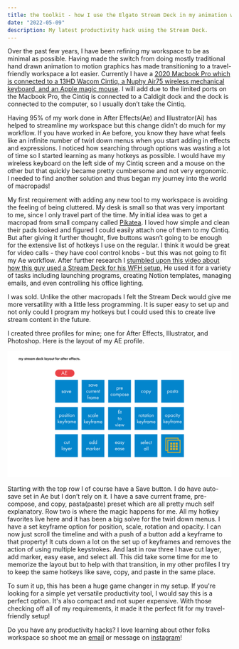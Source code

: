 ```yaml
---
title: the toolkit - how I use the Elgato Stream Deck in my animation workflow.
date: "2022-05-09"
description: My latest productivity hack using the Stream Deck.
---
```


Over the past few years, I have been refining my workspace to be as minimal as possible. Having made the switch from doing mostly traditional hand drawn animation to motion graphics has made transitioning to a travel-friendly workspace a lot easier.  Currently I have a [2020 Macbook Pro which is connected to a 13HD Wacom Cintiq, a Nuphy Air75 wireless mechanical keyboard, and an Apple magic mouse](https://kit.co/courtneypure/desk-tour-kit). I will add due to the limited ports on the Macbook Pro, the Cintiq is connected to a Caldigit dock and the dock is connected to the computer, so I usually don’t take the Cintiq.

Having 95% of my work done in After Effects(Ae) and Illustrator(Ai) has helped to streamline my workspace but this change didn't do much for my workflow. If you have worked in Ae before, you know they have what feels like an infinite number of twirl down menus when you start adding in effects and expressions. I noticed how searching through options was wasting a lot of time so I started learning as many hotkeys as possible. I would have my wireless keyboard on the left side of my Cintiq screen and a mouse on the other but that quickly became pretty cumbersome and not very ergonomic. I needed to find another solution and thus began my journey into the world of macropads!

My first requirement with adding any new tool to my workspace is avoiding the feeling of being cluttered. My desk is small so that was very important to me, since I only travel part of the time.  My initial idea was to get a macropad from small company called [Pikatea](https://www.pikatea.com/). I loved how simple and clean their pads looked and figured I could easily attach one of them to my Cintiq. But after giving it further thought, five buttons wasn’t going to be enough for the extensive list of hotkeys I use on the regular. I think it would be great for video calls - they have cool control knobs - but this was not going to fit my Ae workflow.  After further research I [stumbled upon this video about how this guy used a Stream Deck for his WFH setup.](https://www.youtube.com/watch?v=nrWRzYYC1rE) He used it for a variety of tasks including launching programs, creating Notion templates, managing emails, and even controlling his office lighting. 

I was sold. Unlike the other macropads I felt the Stream Deck would give me more versatility with a little less programming. It is super easy to set up and not only could I program my hotkeys but I could used this to create live stream content in the future.

I created three profiles for mine; one for After Effects, Illustrator, and Photoshop. Here is the layout of my AE profile.

![Layout of Stream Deck for my After Effects profile](./stream-deck.png)

Starting with the top row I of course have a Save button. I do have auto-save set in Ae but I don’t rely on it. I have a save current frame, pre-compose, and copy, pasta(paste) preset which are all pretty much self explanatory. Row two is where the magic happens for me. All my hotkey favorites live here and it has been a big solve for the twirl down menus. I have a set keyframe option for position, scale, rotation and opacity. I can now just scroll the timeline and with a push of a button add a keyframe to that property! It cuts down a lot on the set up of keyframes and removes the action of using multiple keystrokes. And last in row three I have cut layer, add marker, easy ease, and select all. This did take some time for me to memorize the layout but to help with that transition, in my other profiles I try to keep the same hotkeys like save, copy, and paste in the same place.

To sum it up, this has been a huge game changer in my setup. If you're looking for a simple yet versatile productivity tool, I would say this is a perfect option.  It's also compact and not super expensive. With those checking off all of my requirements, it made it the perfect fit for my travel-friendly setup!

Do you have any productivity hacks? I love learning about other folks workspace so shoot me an <a href='mailto:courtneypure@gmail.com'>email</a> or message on [instagram](https://www.instagram.com/courtneypure/)!
